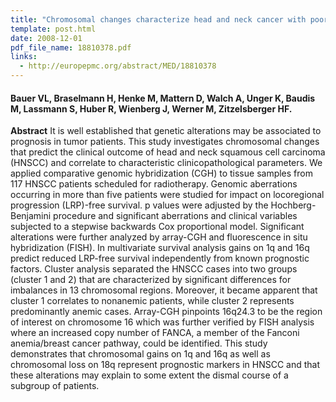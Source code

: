 ```yaml
---
title: "Chromosomal changes characterize head and neck cancer with poor prognosis"
template: post.html 
date: 2008-12-01
pdf_file_name: 18810378.pdf
links:
  - http://europepmc.org/abstract/MED/18810378
---
```


#### Bauer VL, Braselmann H, Henke M, Mattern D, Walch A, Unger K, Baudis M, Lassmann S, Huber R, Wienberg J, Werner M, Zitzelsberger HF.

**Abstract** It is well established that genetic alterations may be associated to prognosis in tumor patients. This study investigates chromosomal changes that predict the clinical outcome of head and neck squamous cell carcinoma (HNSCC) and correlate to characteristic clinicopathological parameters. We applied comparative genomic hybridization (CGH) to tissue samples from 117 HNSCC patients scheduled for radiotherapy. Genomic aberrations occurring in more than five patients were studied for impact on locoregional progression (LRP)-free survival.<!--more--> p values were adjusted by the Hochberg-Benjamini procedure and significant aberrations and clinical variables subjected to a stepwise backwards Cox proportional model. Significant alterations were further analyzed by array-CGH and fluorescence in situ hybridization (FISH). In multivariate survival analysis gains on 1q and 16q predict reduced LRP-free survival independently from known prognostic factors. Cluster analysis separated the HNSCC cases into two groups (cluster 1 and 2) that are characterized by significant differences for imbalances in 13 chromosomal regions. Moreover, it became apparent that cluster 1 correlates to nonanemic patients, while cluster 2 represents predominantly anemic cases. Array-CGH pinpoints 16q24.3 to be the region of interest on chromosome 16 which was further verified by FISH analysis where an increased copy number of FANCA, a member of the Fanconi anemia/breast cancer pathway, could be identified. This study demonstrates that chromosomal gains on 1q and 16q as well as chromosomal loss on 18q represent prognostic markers in HNSCC and that these alterations may explain to some extent the dismal course of a subgroup of patients.

